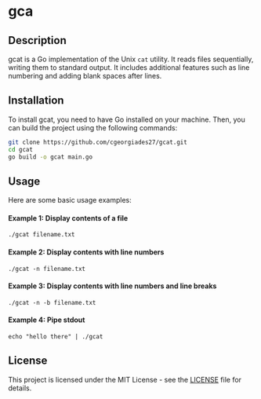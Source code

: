 # gca

## Description

gcat is a Go implementation of the Unix `cat` utility. It reads files sequentially, writing them to standard output. It includes additional features such as line numbering and adding blank spaces after lines.

## Installation

To install gcat, you need to have Go installed on your machine. Then, you can build the project using the following commands:

```sh
git clone https://github.com/cgeorgiades27/gcat.git
cd gcat
go build -o gcat main.go
```

## Usage

Here are some basic usage examples:

#### Example 1: Display contents of a file

`./gcat filename.txt`

#### Example 2: Display contents with line numbers

`./gcat -n filename.txt`

#### Example 3: Display contents with line numbers and line breaks

`./gcat -n -b filename.txt`

#### Example 4: Pipe stdout

`echo "hello there" | ./gcat`

## License

This project is licensed under the MIT License - see the [LICENSE](./LICENSE) file for details.
